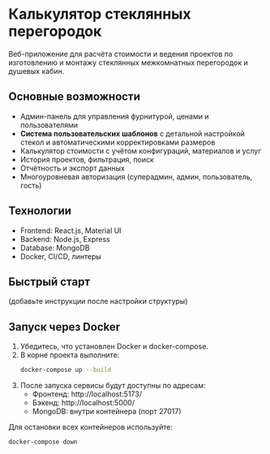 # Калькулятор стеклянных перегородок

Веб-приложение для расчёта стоимости и ведения проектов по изготовлению и монтажу стеклянных межкомнатных перегородок и душевых кабин.

## Основные возможности

- Админ-панель для управления фурнитурой, ценами и пользователями
- **Система пользовательских шаблонов** с детальной настройкой стекол и автоматическими корректировками размеров
- Калькулятор стоимости с учётом конфигураций, материалов и услуг
- История проектов, фильтрация, поиск
- Отчётность и экспорт данных
- Многоуровневая авторизация (суперадмин, админ, пользователь, гость)

## Технологии

- Frontend: React.js, Material UI
- Backend: Node.js, Express
- Database: MongoDB
- Docker, CI/CD, линтеры

## Быстрый старт

(добавьте инструкции после настройки структуры)

## Запуск через Docker

1. Убедитесь, что установлен Docker и docker-compose.
2. В корне проекта выполните:
   ```sh
   docker-compose up --build
   ```
3. После запуска сервисы будут доступны по адресам:
   - Фронтенд: http://localhost:5173/
   - Бэкенд: http://localhost:5000/
   - MongoDB: внутри контейнера (порт 27017)

Для остановки всех контейнеров используйте:

```sh
docker-compose down
```

